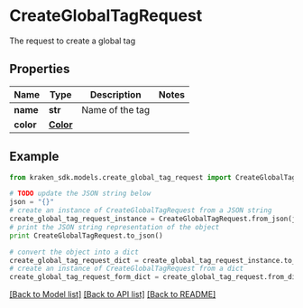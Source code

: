 # CreateGlobalTagRequest

The request to create a global tag

## Properties
Name | Type | Description | Notes
------------ | ------------- | ------------- | -------------
**name** | **str** | Name of the tag | 
**color** | [**Color**](Color.md) |  | 

## Example

```python
from kraken_sdk.models.create_global_tag_request import CreateGlobalTagRequest

# TODO update the JSON string below
json = "{}"
# create an instance of CreateGlobalTagRequest from a JSON string
create_global_tag_request_instance = CreateGlobalTagRequest.from_json(json)
# print the JSON string representation of the object
print CreateGlobalTagRequest.to_json()

# convert the object into a dict
create_global_tag_request_dict = create_global_tag_request_instance.to_dict()
# create an instance of CreateGlobalTagRequest from a dict
create_global_tag_request_form_dict = create_global_tag_request.from_dict(create_global_tag_request_dict)
```
[[Back to Model list]](../README.md#documentation-for-models) [[Back to API list]](../README.md#documentation-for-api-endpoints) [[Back to README]](../README.md)


